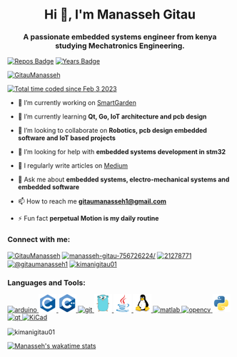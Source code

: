 <h1 align="center">Hi 👋, I'm Manasseh Gitau</h1>
<h3 align="center">A passionate embedded systems engineer from kenya studying Mechatronics Engineering.</h3>

[![Repos Badge](https://badges.pufler.dev/repos/kimanigitau01)]()
[![Years Badge](https://badges.pufler.dev/years/kimanigitau01)]()
<!--- [![Visits Badge](https://badges.pufler.dev/visits/kimanigitau01/badge-it)]() -->

<!-- <p align="left"> <a href="https://github.com/ryo-ma/github-profile-trophy"><img src="https://github-profile-trophy.vercel.app/?username=kimanigitau01" alt="kimanigitau01" /></a> </p> -->

<p align="left"> <a href="https://twitter.com/GitauManasseh" target="blank"><img src="https://img.shields.io/twitter/follow/GitauManasseh?logo=twitter&style=for-the-badge" alt="GitauManasseh" /></a> </p>

<a href="https://wakatime.com/@c0b3adf6-795f-45f4-a74b-06e67cabb53a"><img src="https://wakatime.com/badge/user/c0b3adf6-795f-45f4-a74b-06e67cabb53a.svg" alt="Total time coded since Feb 3 2023" /></a>

- 🔭 I’m currently working on [SmartGarden]([https://github.com/kimanigitau01/SmartGarden.git](https://github.com/TechInnovateHub/SmartGarden.git))

- 🌱 I’m currently learning **Qt, Go, IoT architecture and pcb design**

- 👯 I’m looking to collaborate on **Robotics, pcb design embedded software and IoT based projects**

- 🤝 I’m looking for help with **embedded systems development in stm32**

- 📝 I regularly write articles on [Medium](https://medium.com/)

- 💬 Ask me about **embedded systems, electro-mechanical systems and embedded software**

- 📫 How to reach me **gitaumanasseh1@gmail.com**

- ⚡ Fun fact **perpetual Motion is my daily routine**

<h3 align="left">Connect with me:</h3>
<p align="left">
<a href="https://twitter.com/GitauManasseh" target="blank"><img align="center" src="https://raw.githubusercontent.com/rahuldkjain/github-profile-readme-generator/master/src/images/icons/Social/twitter.svg" alt="GitauManasseh" height="30" width="40" /></a>
<a href="https://linkedin.com/in/manasseh-gitau-756726224/" target="blank"><img align="center" src="https://raw.githubusercontent.com/rahuldkjain/github-profile-readme-generator/master/src/images/icons/Social/linked-in-alt.svg" alt="manasseh-gitau-756726224/" height="30" width="40" /></a>
<a href="https://stackoverflow.com/users/21278771" target="blank"><img align="center" src="https://raw.githubusercontent.com/rahuldkjain/github-profile-readme-generator/master/src/images/icons/Social/stack-overflow.svg" alt="21278771" height="30" width="40" /></a>
<a href="https://medium.com/@gitaumanasseh1" target="blank"><img align="center" src="https://raw.githubusercontent.com/rahuldkjain/github-profile-readme-generator/master/src/images/icons/Social/medium.svg" alt="@gitaumanasseh1" height="30" width="40" /></a>
<a href="https://www.leetcode.com/kimanigitau01" target="blank"><img align="center" src="https://raw.githubusercontent.com/rahuldkjain/github-profile-readme-generator/master/src/images/icons/Social/leet-code.svg" alt="kimanigitau01" height="30" width="40" /></a>
</p>

<h3 align="left">Languages and Tools:</h3>
<p align="left"> <a href="https://www.arduino.cc/" target="_blank" rel="noreferrer"> <img src="https://cdn.worldvectorlogo.com/logos/arduino-1.svg" alt="arduino" width="40" height="40"/> </a> <a href="https://www.cprogramming.com/" target="_blank" rel="noreferrer"> <img src="https://raw.githubusercontent.com/devicons/devicon/master/icons/c/c-original.svg" alt="c" width="40" height="40"/> </a> <a href="https://www.w3schools.com/cpp/" target="_blank" rel="noreferrer"> <img src="https://raw.githubusercontent.com/devicons/devicon/master/icons/cplusplus/cplusplus-original.svg" alt="cplusplus" width="40" height="40"/> </a> <a href="https://git-scm.com/" target="_blank" rel="noreferrer"> <img src="https://www.vectorlogo.zone/logos/git-scm/git-scm-icon.svg" alt="git" width="40" height="40"/> </a> <a href="https://golang.org" target="_blank" rel="noreferrer"> <img src="https://raw.githubusercontent.com/devicons/devicon/master/icons/go/go-original.svg" alt="go" width="40" height="40"/> </a> <a href="https://www.java.com" target="_blank" rel="noreferrer"> <img src="https://raw.githubusercontent.com/devicons/devicon/master/icons/java/java-original.svg" alt="java" width="40" height="40"/> </a> <a href="https://www.linux.org/" target="_blank" rel="noreferrer"> <img src="https://raw.githubusercontent.com/devicons/devicon/master/icons/linux/linux-original.svg" alt="linux" width="40" height="40"/> </a> <a href="https://www.mathworks.com/" target="_blank" rel="noreferrer"> <img src="https://upload.wikimedia.org/wikipedia/commons/2/21/Matlab_Logo.png" alt="matlab" width="40" height="40"/> </a> <a href="https://opencv.org/" target="_blank" rel="noreferrer"> <img src="https://www.vectorlogo.zone/logos/opencv/opencv-icon.svg" alt="opencv" width="40" height="40"/> </a> <a href="https://www.python.org" target="_blank" rel="noreferrer"> <img src="https://raw.githubusercontent.com/devicons/devicon/master/icons/python/python-original.svg" alt="python" width="40" height="40"/> </a> <a href="https://www.qt.io/" target="_blank" rel="noreferrer"> <img src="https://upload.wikimedia.org/wikipedia/commons/0/0b/Qt_logo_2016.svg" alt="qt" width="40" height="40"/> </a><a href="https://kicad-pcb.org/" target="_blank"><img src="https://cdn.icon-icons.com/icons2/1381/PNG/512/kicad_94309.png" alt="KiCad" width="50" height="50"></a>
 </p>

<!-- <p><img align="left" src="https://github-readme-stats.vercel.app/api/top-langs?username=tyke01&show_icons=true&count_private=true&locale=en&layout=compact&theme=tokyonight" alt="kimanigitau01" /></p> -->

<!--<p>&nbsp;<img align="center" src="https://github-readme-stats.vercel.app/api?username=kimanigitau01&show_icons=true&count_private=true&include_all_commits=true&theme=tokyonight&locale=en" alt="kimanigitau01" /></p> -->

<p><img align="center" src="https://github-readme-streak-stats.herokuapp.com/?user=kimanigitau01&&theme=tokyonight" alt="kimanigitau01" /></p>

[![Manasseh's wakatime stats](https://github-readme-stats.vercel.app/api/wakatime?username=kimanigitau01&layout=compact&theme=tokyonight)](https://github.com/anuraghazra/github-readme-stats)

